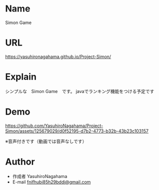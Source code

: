 # Name

Simon Game

# URL

https://yasuhironagahama.github.io/Project-Simon/

# Explain

シンプルな　Simon Game　です。
javaでランキング機能をつける予定です

# Demo

https://github.com/YasuhiroNagahama/Project-Simon/assets/125679029/d0f52195-d7b2-4773-b32b-43b23c103157

※音声付きです（動画では音声なしです）

# Author

* 作成者 YasuhiroNagahama
* E-mail fnifhubi85h29bddi@gmail.com
